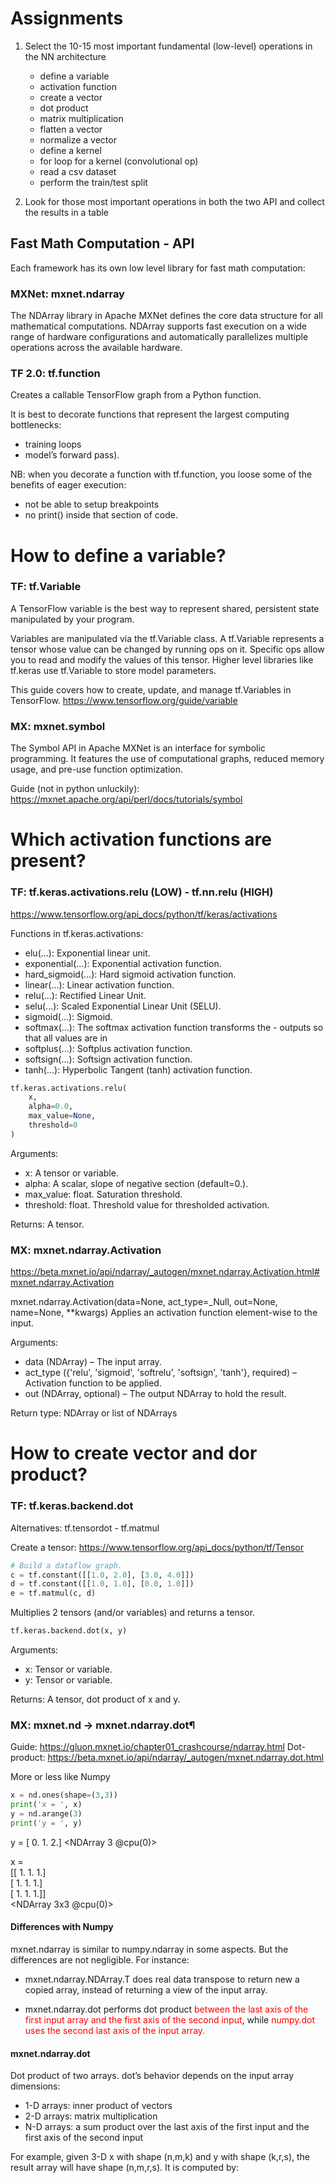 # Assignments

1. Select the 10-15 most important fundamental (low-level) operations in the NN architecture

    - define a variable
    - activation function
    - create a vector
    - dot product
    - matrix multiplication
    - flatten a vector
    - normalize a vector
    - define a kernel
    - for loop for a kernel (convolutional op)
    - read a csv dataset 
    - perform the train/test split 
    
1. Look for those most important operations in both the two API and collect the results in a table

## Fast Math Computation - API
Each framework has its own low level library for fast math computation:

### MXNet: mxnet.ndarray
The NDArray library in Apache MXNet defines the core data structure for all mathematical computations. NDArray supports fast execution on a wide range of hardware configurations and automatically parallelizes multiple operations across the available hardware.

### TF 2.0: tf.function
Creates a callable TensorFlow graph from a Python function.

It is best to decorate functions that represent the largest computing bottlenecks:
- training loops 
- model’s forward pass).

NB: when you decorate a function with tf.function, you loose some of the benefits of eager execution:
- not be able to setup breakpoints 
- no print() inside that section of code.

# How to define a variable?

### TF: tf.Variable
A TensorFlow variable is the best way to represent shared, persistent state manipulated by your program.

Variables are manipulated via the tf.Variable class. A tf.Variable represents a tensor whose value can be changed by running ops on it. Specific ops allow you to read and modify the values of this tensor. Higher level libraries like tf.keras use tf.Variable to store model parameters. 

This guide covers how to create, update, and manage tf.Variables in TensorFlow. https://www.tensorflow.org/guide/variable

### MX: mxnet.symbol
The Symbol API in Apache MXNet is an interface for symbolic programming. It features the use of computational graphs, reduced memory usage, and pre-use function optimization.

Guide (not in python unluckily): https://mxnet.apache.org/api/perl/docs/tutorials/symbol 

# Which activation functions are present?

### TF: tf.keras.activations.relu (LOW) - tf.nn.relu (HIGH)

https://www.tensorflow.org/api_docs/python/tf/keras/activations

Functions in tf.keras.activations:
- elu(...): Exponential linear unit.
- exponential(...): Exponential activation function.
- hard_sigmoid(...): Hard sigmoid activation function.
- linear(...): Linear activation function.
- relu(...): Rectified Linear Unit.
- selu(...): Scaled Exponential Linear Unit (SELU).
- sigmoid(...): Sigmoid.
- softmax(...): The softmax activation function transforms the - outputs so that all values are in
- softplus(...): Softplus activation function.
- softsign(...): Softsign activation function.
- tanh(...): Hyperbolic Tangent (tanh) activation function.
```python
tf.keras.activations.relu(
    x,
    alpha=0.0,
    max_value=None,
    threshold=0
)
```
Arguments:
- x: A tensor or variable.
- alpha: A scalar, slope of negative section (default=0.).
- max_value: float. Saturation threshold.
- threshold: float. Threshold value for thresholded activation.

Returns:
A tensor.

### MX: mxnet.ndarray.Activation
https://beta.mxnet.io/api/ndarray/_autogen/mxnet.ndarray.Activation.html#mxnet.ndarray.Activation

mxnet.ndarray.Activation(data=None, act_type=_Null, out=None, name=None, **kwargs)
Applies an activation function element-wise to the input.

Arguments:
- data (NDArray) – The input array.
- act_type ({'relu', 'sigmoid', 'softrelu', 'softsign', 'tanh'}, required) – Activation function to be applied.
- out (NDArray, optional) – The output NDArray to hold the result.

Return type: NDArray or list of NDArrays

# How to create vector and dor product?

### TF: tf.keras.backend.dot
Alternatives: tf.tensordot - tf.matmul

Create a tensor: https://www.tensorflow.org/api_docs/python/tf/Tensor
```python
# Build a dataflow graph.
c = tf.constant([[1.0, 2.0], [3.0, 4.0]])
d = tf.constant([[1.0, 1.0], [0.0, 1.0]])
e = tf.matmul(c, d)
```

Multiplies 2 tensors (and/or variables) and returns a tensor.
```python
tf.keras.backend.dot(x, y)
```
Arguments:
- x: Tensor or variable.
- y: Tensor or variable.

Returns: A tensor, dot product of x and y.

### MX: mxnet.nd -> mxnet.ndarray.dot¶
Guide: https://gluon.mxnet.io/chapter01_crashcourse/ndarray.html
Dot-product: https://beta.mxnet.io/api/ndarray/_autogen/mxnet.ndarray.dot.html

More or less like Numpy
```python
x = nd.ones(shape=(3,3))
print('x = ', x)
y = nd.arange(3)
print('y = ', y)
```
y =
[ 0.  1.  2.]
<NDArray 3 @cpu(0)>

x =<br>
[[ 1.  1.  1.] <br>
 [ 1.  1.  1.]<br>
 [ 1.  1.  1.]]<br>
<NDArray 3x3 @cpu(0)>

#### Differences with Numpy
mxnet.ndarray is similar to numpy.ndarray in some aspects. But the differences are not negligible. For instance:

- mxnet.ndarray.NDArray.T does real data transpose to return new a copied array, instead of returning a view of the input array.

- mxnet.ndarray.dot performs dot product <span style="color:red">between the last axis of the first input array and the first axis of the second input</span>, while <span style="color:red">numpy.dot uses the second last axis of the input array.</span>

#### mxnet.ndarray.dot
Dot product of two arrays.
dot’s behavior depends on the input array dimensions:
- 1-D arrays: inner product of vectors
- 2-D arrays: matrix multiplication
- N-D arrays: a sum product over the last axis of the first input and the first axis of the second input

For example, given 3-D x with shape (n,m,k) and y with shape (k,r,s), the result array will have shape (n,m,r,s). It is computed by: